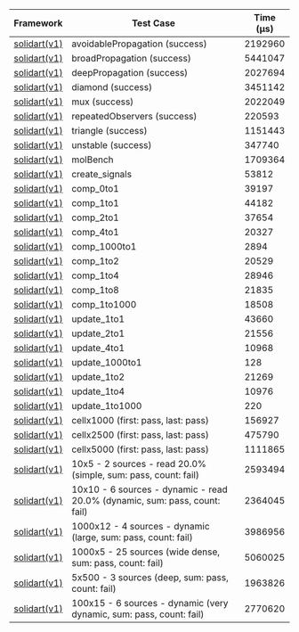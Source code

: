 | Framework | Test Case | Time (μs) |
| --- | --- | --- |
| [solidart(v1)](https://github.com/nank1ro/solidart) | avoidablePropagation (success) | 2192960 |
| [solidart(v1)](https://github.com/nank1ro/solidart) | broadPropagation (success) | 5441047 |
| [solidart(v1)](https://github.com/nank1ro/solidart) | deepPropagation (success) | 2027694 |
| [solidart(v1)](https://github.com/nank1ro/solidart) | diamond (success) | 3451142 |
| [solidart(v1)](https://github.com/nank1ro/solidart) | mux (success) | 2022049 |
| [solidart(v1)](https://github.com/nank1ro/solidart) | repeatedObservers (success) | 220593 |
| [solidart(v1)](https://github.com/nank1ro/solidart) | triangle (success) | 1151443 |
| [solidart(v1)](https://github.com/nank1ro/solidart) | unstable (success) | 347740 |
| [solidart(v1)](https://github.com/nank1ro/solidart) | molBench | 1709364 |
| [solidart(v1)](https://github.com/nank1ro/solidart) | create_signals | 53812 |
| [solidart(v1)](https://github.com/nank1ro/solidart) | comp_0to1 | 39197 |
| [solidart(v1)](https://github.com/nank1ro/solidart) | comp_1to1 | 44182 |
| [solidart(v1)](https://github.com/nank1ro/solidart) | comp_2to1 | 37654 |
| [solidart(v1)](https://github.com/nank1ro/solidart) | comp_4to1 | 20327 |
| [solidart(v1)](https://github.com/nank1ro/solidart) | comp_1000to1 | 2894 |
| [solidart(v1)](https://github.com/nank1ro/solidart) | comp_1to2 | 20529 |
| [solidart(v1)](https://github.com/nank1ro/solidart) | comp_1to4 | 28946 |
| [solidart(v1)](https://github.com/nank1ro/solidart) | comp_1to8 | 21835 |
| [solidart(v1)](https://github.com/nank1ro/solidart) | comp_1to1000 | 18508 |
| [solidart(v1)](https://github.com/nank1ro/solidart) | update_1to1 | 43660 |
| [solidart(v1)](https://github.com/nank1ro/solidart) | update_2to1 | 21556 |
| [solidart(v1)](https://github.com/nank1ro/solidart) | update_4to1 | 10968 |
| [solidart(v1)](https://github.com/nank1ro/solidart) | update_1000to1 | 128 |
| [solidart(v1)](https://github.com/nank1ro/solidart) | update_1to2 | 21269 |
| [solidart(v1)](https://github.com/nank1ro/solidart) | update_1to4 | 10976 |
| [solidart(v1)](https://github.com/nank1ro/solidart) | update_1to1000 | 220 |
| [solidart(v1)](https://github.com/nank1ro/solidart) | cellx1000 (first: pass, last: pass) | 156927 |
| [solidart(v1)](https://github.com/nank1ro/solidart) | cellx2500 (first: pass, last: pass) | 475790 |
| [solidart(v1)](https://github.com/nank1ro/solidart) | cellx5000 (first: pass, last: pass) | 1111865 |
| [solidart(v1)](https://github.com/nank1ro/solidart) | 10x5 - 2 sources - read 20.0% (simple, sum: pass, count: fail) | 2593494 |
| [solidart(v1)](https://github.com/nank1ro/solidart) | 10x10 - 6 sources - dynamic - read 20.0% (dynamic, sum: pass, count: fail) | 2364045 |
| [solidart(v1)](https://github.com/nank1ro/solidart) | 1000x12 - 4 sources - dynamic (large, sum: pass, count: fail) | 3986956 |
| [solidart(v1)](https://github.com/nank1ro/solidart) | 1000x5 - 25 sources (wide dense, sum: pass, count: fail) | 5060025 |
| [solidart(v1)](https://github.com/nank1ro/solidart) | 5x500 - 3 sources (deep, sum: pass, count: fail) | 1963826 |
| [solidart(v1)](https://github.com/nank1ro/solidart) | 100x15 - 6 sources - dynamic (very dynamic, sum: pass, count: fail) | 2770620 |
